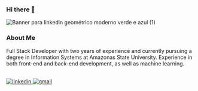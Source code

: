 ### Hi there 👋

![Banner para linkedin geométrico moderno verde e azul (1)](https://github.com/Gtapajos/Gtapajos/assets/90109601/89d61f20-9bf4-4705-bded-2de0ea3aa00e)

### About Me
Full Stack Developer with two years of experience and currently pursuing a degree in Information Systems at Amazonas State University. Experience in both front-end and back-end development, as well as machine learning.

<br>

<a href="https://www.linkedin.com/in/guilherme-tapajós-8124561a5">
<img src="https://img.shields.io/badge/visit%20my%20Linkedin-0A66C2?style=for-the-badge&logo=linkedin&logoColor=white" alt="linkedin" />
</a>
<a href="mailto:guitapajos@gmail.com">
<img src="https://img.shields.io/badge/email%20me-EA4335?style=for-the-badge&logo=gmail&logoColor=white" alt="gmail" />
</a>

